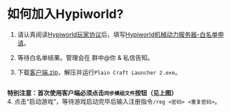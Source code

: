 # 如何加入Hypiworld?

1. 请认真阅读[Hypiworld玩家协议](https://short.baimoqilin.top/hypirules)后，填写[Hypiworld机械动力服务器-白名单申请](https://docs.qq.com/form/page/DR05GRWJvZU9RQUxM)。
2. 等待白名单结果。管理会在 群中@你 & 私信告知。
3.  下载[客户端.zip](https://short.baimoqilin.top/client)，解压并运行`Plain Craft Launcher 2.exe`。

    <figure><img src="blob:https://app.gitbook.com/4adc8b03-7d8a-437d-9344-9819c71af30a" alt=""><figcaption></figcaption></figure>

**特别注意：首次使用客户端必须点击`同步模组文件`按钮（见上图）**\
4\. 点击“启动游戏”，等待游戏启动完毕后输入注册指令`/reg <密码> <重复密码>`。
